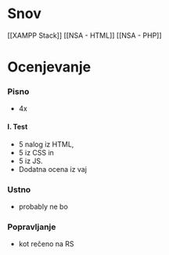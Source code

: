 # Snov

[[XAMPP Stack]]
[[NSA - HTML]]
[[NSA - PHP]]
# Ocenjevanje
### Pisno
- 4x
#### I. Test 
- 5 nalog iz HTML, 
- 5 iz CSS in 
- 5 iz JS.
- Dodatna ocena iz vaj
### Ustno
- probably ne bo
### Popravljanje
- kot rečeno na RS